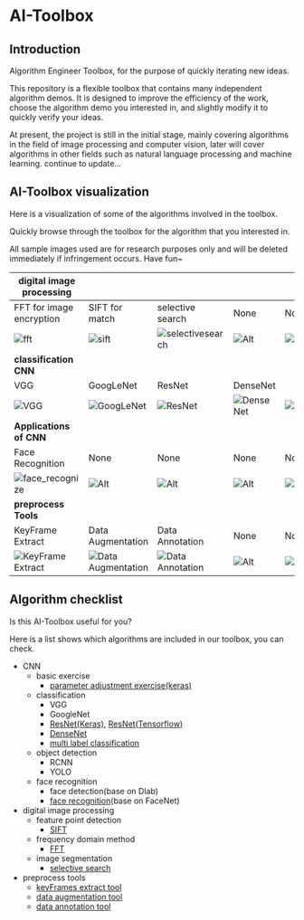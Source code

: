 # AI-Toolbox

## Introduction

Algorithm Engineer Toolbox, for the purpose of quickly iterating new ideas.

This repository is a flexible toolbox that contains many independent algorithm demos. It is designed to improve the efficiency of the work, choose the algorithm demo you interested in, and slightly modify it to quickly verify your ideas.

At present, the project is still in the initial stage, mainly covering algorithms
 in the field of image processing and computer vision, later will cover algorithms in other fields such as natural language processing and machine learning. continue to update...

## AI-Toolbox visualization

Here is a visualization of some of the algorithms involved in the toolbox.

Quickly browse through the toolbox for the algorithm that you interested in.

All sample images used are for research purposes only and will be deleted immediately if infringement occurs. Have fun~

| digital image processing |  |  |  |  |
| ------ | ------ | ------ | ------ | ------ |
| FFT for image encryption | SIFT for match | selective search |None |None |
| ![fft](https://raw.githubusercontent.com/wiki/monkeyDemon/AI-Toolbox/algorithm_image/fft.png) | ![sift](https://raw.githubusercontent.com/wiki/monkeyDemon/AI-Toolbox/algorithm_image/sift.png) | ![selectivesearch](https://raw.githubusercontent.com/wiki/monkeyDemon/AI-Toolbox/algorithm_image/selectivesearch.png) |![Alt](https://avatar.csdn.net/7/7/B/1_ralf_hx163com.jpg) |![Alt](https://avatar.csdn.net/7/7/B/1_ralf_hx163com.jpg) |
| **classification CNN** |  |  |  |  |
| VGG | GoogLeNet | ResNet | DenseNet |  |
| ![VGG](https://raw.githubusercontent.com/wiki/monkeyDemon/AI-Toolbox/readme_image/classification_Net/VGG.png) | ![GoogLeNet](https://raw.githubusercontent.com/wiki/monkeyDemon/AI-Toolbox/readme_image/classification_Net/inception_v1_all.png) | ![ResNet](https://raw.githubusercontent.com/wiki/monkeyDemon/AI-Toolbox/readme_image/classification_Net/resnet_struct2.png) | ![DenseNet](https://raw.githubusercontent.com/wiki/monkeyDemon/AI-Toolbox/readme_image/classification_Net/denset_1.png) | ![Alt](https://avatar.csdn.net/7/7/B/1_ralf_hx163com.jpg) |
| **Applications of CNN** |  |  |  |
| Face Recognition | None | None | None | None |
| ![face_recognize](https://raw.githubusercontent.com/wiki/monkeyDemon/AI-Toolbox/readme_image/face_recognize/chenduxiu.png) | ![Alt](https://avatar.csdn.net/7/7/B/1_ralf_hx163com.jpg) | ![Alt](https://avatar.csdn.net/7/7/B/1_ralf_hx163com.jpg) | ![Alt](https://avatar.csdn.net/7/7/B/1_ralf_hx163com.jpg) | ![Alt](https://avatar.csdn.net/7/7/B/1_ralf_hx163com.jpg) |
| **preprocess Tools** |  |  |  |
| KeyFrame Extract | Data Augmentation | Data Annotation | None | None |
| ![KeyFrame Extract](https://raw.githubusercontent.com/wiki/monkeyDemon/AI-Toolbox/algorithm_image/resize_keyframe_tool.png) | ![Data Augmentation](https://raw.githubusercontent.com/wiki/monkeyDemon/AI-Toolbox/algorithm_image/resize_data_augmentation.png) | ![Data Annotation](https://raw.githubusercontent.com/wiki/monkeyDemon/AI-Toolbox/algorithm_image/resize_image_select_tool_2.png) | ![Alt](https://avatar.csdn.net/7/7/B/1_ralf_hx163com.jpg) | ![Alt](https://avatar.csdn.net/7/7/B/1_ralf_hx163com.jpg) |


 ## Algorithm checklist

Is this AI-Toolbox useful for you?

Here is a list shows which algorithms are included in our toolbox, you can check.

- CNN
  * basic exercise
    + [parameter adjustment exercise(keras)](https://github.com/monkeyDemon/AI-Toolbox/tree/master/keras/image_classification/parameterAdjusting_practice)
  * classification
    + VGG
    + GoogleNet
    + [ResNet(Keras)](https://github.com/monkeyDemon/AI-Toolbox/tree/master/keras/image_classification/resNet_template),  [ResNet(Tensorflow)](https://github.com/monkeyDemon/AI-Toolbox/tree/master/computer_vision/image_classification_tf/resnet50_slim_demo1)
    + [DenseNet](https://github.com/monkeyDemon/AI-Toolbox/tree/master/keras/image_classification/denseNet_template)
    + [multi label classification](https://github.com/monkeyDemon/AI-Toolbox/tree/master/computer_vision/image_classification_keras/multi_label_classification)
  * object detection
    + RCNN
    + YOLO
  * face recognition
    + face detection(base on Dlab)
    + [face recognition](https://github.com/monkeyDemon/AI-Toolbox/tree/master/computer_vision/face_detection_and_recognition/face_recognize_by_facenet)(base on FaceNet)
- digital image processing
  * feature point detection
    + [SIFT](https://github.com/monkeyDemon/AI-Toolbox/tree/master/image%20processing%20ToolBox/feature_point_detection/sift)
  * frequency domain method
    + [FFT](https://github.com/monkeyDemon/AI-Toolbox/tree/master/image%20processing%20ToolBox/frequency_domain_method)
  * image segmentation
    + [selective search](https://github.com/monkeyDemon/AI-Toolbox/tree/master/image%20processing%20ToolBox/image_segmentation/selective_search)
- preprocess tools
  * [keyFrames extract tool](https://github.com/monkeyDemon/AI-Toolbox/tree/master/preprocess%20ToolBox/keyframes_extract_tool)
  * [data augmentation tool](https://github.com/monkeyDemon/AI-Toolbox/tree/master/preprocess%20ToolBox/data_augmentation_tool/tf_data_augmentation_tool)
  * [data annotation tool](https://github.com/monkeyDemon/AI-Toolbox/tree/master/preprocess%20ToolBox/data_annotation_tool)
